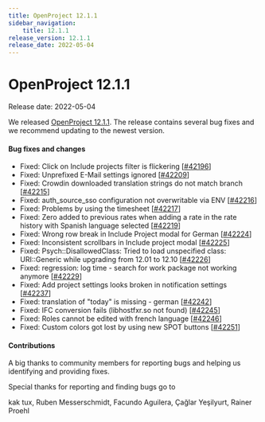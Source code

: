 ```yaml
---
title: OpenProject 12.1.1
sidebar_navigation:
    title: 12.1.1
release_version: 12.1.1
release_date: 2022-05-04
---
```


# OpenProject 12.1.1

Release date: 2022-05-04

We released [OpenProject 12.1.1](https://community.openproject.com/versions/1548).
The release contains several bug fixes and we recommend updating to the newest version.

<!--more-->
#### Bug fixes and changes

- Fixed: Click on Include projects filter is flickering \[[#42196](https://community.openproject.com/wp/42196)\]
- Fixed: Unprefixed E-Mail settings ignored \[[#42209](https://community.openproject.com/wp/42209)\]
- Fixed: Crowdin downloaded translation strings do not match branch \[[#42215](https://community.openproject.com/wp/42215)\]
- Fixed: auth_source_sso configuration not overwritable via ENV \[[#42216](https://community.openproject.com/wp/42216)\]
- Fixed: Problems by using the timesheet \[[#42217](https://community.openproject.com/wp/42217)\]
- Fixed: Zero added to previous rates when adding a rate in the rate history with Spanish language selected \[[#42219](https://community.openproject.com/wp/42219)\]
- Fixed: Wrong row break in Include Project modal for German \[[#42224](https://community.openproject.com/wp/42224)\]
- Fixed: Inconsistent scrollbars in Include project modal \[[#42225](https://community.openproject.com/wp/42225)\]
- Fixed: Psych::DisallowedClass: Tried to load unspecified class: URI::Generic while upgrading from 12.01  to 12.10 \[[#42226](https://community.openproject.com/wp/42226)\]
- Fixed: regression: log time - search for work package not working anymore \[[#42229](https://community.openproject.com/wp/42229)\]
- Fixed: Add project settings looks broken in notification settings \[[#42237](https://community.openproject.com/wp/42237)\]
- Fixed: translation of "today" is missing - german \[[#42242](https://community.openproject.com/wp/42242)\]
- Fixed: IFC conversion fails (libhostfxr.so not found) \[[#42245](https://community.openproject.com/wp/42245)\]
- Fixed: Roles cannot be edited with french language \[[#42246](https://community.openproject.com/wp/42246)\]
- Fixed: Custom colors got lost by using new SPOT buttons \[[#42251](https://community.openproject.com/wp/42251)\]

#### Contributions
A big thanks to community members for reporting bugs and helping us identifying and providing fixes.

Special thanks for reporting and finding bugs go to

kak tux, Ruben Messerschmidt, Facundo Aguilera, Çağlar Yeşilyurt, Rainer Proehl
